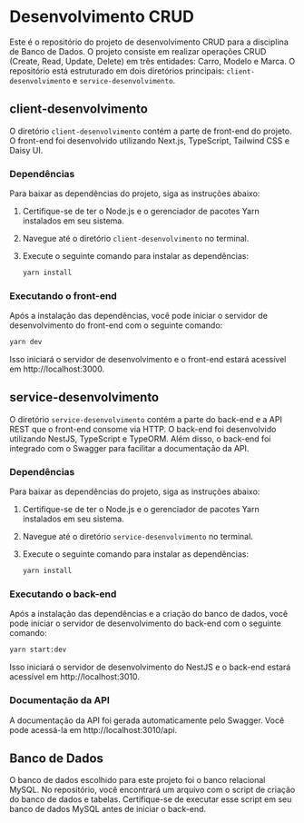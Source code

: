 # Desenvolvimento CRUD

Este é o repositório do projeto de desenvolvimento CRUD para a disciplina de Banco de Dados. O projeto consiste em realizar operações CRUD (Create, Read, Update, Delete) em três entidades: Carro, Modelo e Marca. O repositório está estruturado em dois diretórios principais: `client-desenvolvimento` e `service-desenvolvimento`.

## client-desenvolvimento

O diretório `client-desenvolvimento` contém a parte de front-end do projeto. O front-end foi desenvolvido utilizando Next.js, TypeScript, Tailwind CSS e Daisy UI.

### Dependências

Para baixar as dependências do projeto, siga as instruções abaixo:

1. Certifique-se de ter o Node.js e o gerenciador de pacotes Yarn instalados em seu sistema.

1. Navegue até o diretório `client-desenvolvimento` no terminal.
   
1. Execute o seguinte comando para instalar as dependências:
   
   ``` bash
   yarn install
   ```
   
### Executando o front-end
Após a instalação das dependências, você pode iniciar o servidor de desenvolvimento do front-end com o seguinte comando:

``` bash
yarn dev
```

Isso iniciará o servidor de desenvolvimento e o front-end estará acessível em http://localhost:3000.

## service-desenvolvimento

O diretório `service-desenvolvimento` contém a parte do back-end e a API REST que o front-end consome via HTTP. O back-end foi desenvolvido utilizando NestJS, TypeScript e TypeORM. Além disso, o back-end foi integrado com o Swagger para facilitar a documentação da API.

### Dependências

Para baixar as dependências do projeto, siga as instruções abaixo:

1. Certifique-se de ter o Node.js e o gerenciador de pacotes Yarn instalados em seu sistema.

1. Navegue até o diretório `service-desenvolvimento` no terminal.
   
1. Execute o seguinte comando para instalar as dependências:
   
   ``` bash
   yarn install
   ```

### Executando o back-end
Após a instalação das dependências e a criação do banco de dados, você pode iniciar o servidor de desenvolvimento do back-end com o seguinte comando:

``` bash
yarn start:dev
```

Isso iniciará o servidor de desenvolvimento do NestJS e o back-end estará acessível em http://localhost:3010.

### Documentação da API

A documentação da API foi gerada automaticamente pelo Swagger. Você pode acessá-la em http://localhost:3010/api.

## Banco de Dados

O banco de dados escolhido para este projeto foi o banco relacional MySQL. No repositório, você encontrará um arquivo com o script de criação do banco de dados e tabelas. Certifique-se de executar esse script em seu banco de dados MySQL antes de iniciar o back-end.
